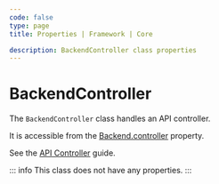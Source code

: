 ```yaml
---
code: false
type: page
title: Properties | Framework | Core

description: BackendController class properties
---
```


# BackendController

<SinceBadge version="2.8.0" />

The `BackendController` class handles an API controller.  

It is accessible from the [Backend.controller](/core/2/framework/classes/backend/properties#controller) property.

See the [API Controller](/core/2/guides/develop-on-kuzzle/api-controllers) guide.

::: info
This class does not have any properties.
:::
